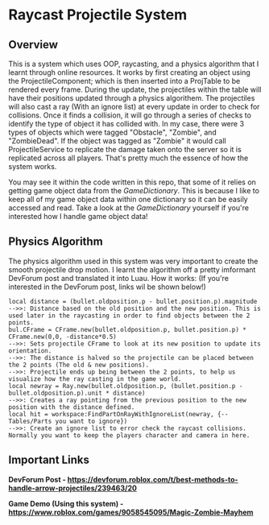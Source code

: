 # Raycast Projectile System

## Overview
This is a system which uses OOP, raycasting, and a physics algorithm that I learnt through online resources. It works by first creating an object using the ProjectileComponent; which is then inserted into a ProjTable to be rendered every frame. During the update, the projectiles within the table will have their positions updated through a physics algorithem. The projectiles will also cast a ray (With an ignore list) at every update in order to check for collisions. Once it finds a collision, it will go through a series of checks to identify the type of object it has collided with. In my case, there were 3 types of objects which were tagged "Obstacle", "Zombie", and "ZombieDead". If the object was tagged as "Zombie" it would call ProjectileService to replicate the damage taken onto the server so it is replicated across all players. That's pretty much the essence of how the system works.

You may see it within the code written in this repo, that some of it relies on getting game object data from the *GameDictionary*. This is because I like to keep all of my game object data within one dictionary so it can be easily accessed and read. Take a look at the *GameDictionary* yourself if you're interested how I handle game object data!

## Physics Algorithm
The physics algorithm used in this system was very important to create the smooth projectile drop motion. I learnt the algorithm off a pretty imformant DevForum post and translated it into Luau. How it works: (If you're interested in the DevForum post, links wil be shown below!)
 ```
local distance = (bullet.oldposition.p - bullet.position.p).magnitude
-->>: Distance based on the old position and the new position. This is used later in the raycasting in order to find objects between the 2 points.
bul.CFrame = CFrame.new(bullet.oldposition.p, bullet.position.p) * CFrame.new(0,0, -distance*0.5)
-->>: Sets projectile CFrame to look at its new position to update its orientation. 
-->>: The distance is halved so the projectile can be placed between the 2 points (The old & new positions).
-->>: Projectile ends up being between the 2 points, to help us visualize how the ray casting in the game world.
local newray = Ray.new(bullet.oldposition.p, (bullet.position.p - bullet.oldposition.p).unit * distance)
-->>: Creates a ray pointing from the previous position to the new position with the distance defined.
local hit = workspace:FindPartOnRayWithIgnoreList(newray, {--Tables/Parts you want to ignore})
-->>: Create an ignore list to error check the raycast collisions. Normally you want to keep the players character and camera in here.
```

## Important Links

**DevForum Post - https://devforum.roblox.com/t/best-methods-to-handle-arrow-projectiles/239463/20**

**Game Demo (Using this system) - https://www.roblox.com/games/9058545095/Magic-Zombie-Mayhem**
